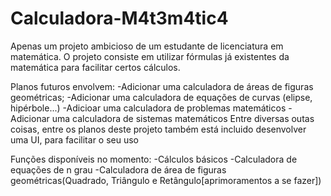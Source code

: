 # Calculadora-M4t3m4tic4
Apenas um projeto ambicioso de um estudante de licenciatura em matemática.
O projeto consiste em utilizar fórmulas já existentes da matemática para facilitar certos cálculos.

Planos futuros envolvem:
-Adicionar uma calculadora de áreas de figuras geométricas;
-Adicionar uma calculadora de equações de curvas (elipse, hipérbole...)
-Adicioar uma calculadora de problemas matemáticos
-Adicionar uma calculadora de sistemas matemáticos
Entre diversas outas coisas, entre os planos deste projeto também está incluido desenvolver uma UI, para facilitar o seu uso

Funções disponíveis no momento:
-Cálculos básicos
-Calculadora de equações de n grau
-Calculadora de área de figuras geométricas(Quadrado, Triângulo e Retângulo[aprimoramentos a se fazer])

